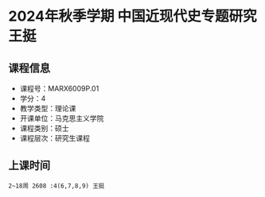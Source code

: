 # 2024年秋季学期 中国近现代史专题研究 王挺






## 课程信息

- 课程号：MARX6009P.01
- 学分：4
- 教学类型：理论课
- 开课单位：马克思主义学院
- 课程类别：硕士
- 课程层次：研究生课程

## 上课时间

```
2~18周 2608 :4(6,7,8,9) 王挺
```

